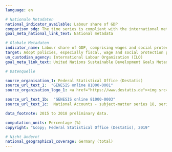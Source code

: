 ```yaml
---
language: en

# Nationale Metadaten
national_indicator_available: Labour share of GDP
comparison_sdg: The time series is compliant with the international metadata description.
goal_meta_national_link_text: National metadata

# Globale Metadaten
indicator_name: Labour share of GDP, comprising wages and social protection transfers
target: Adopt policies, especially fiscal, wage and social protection policies, and progressively achieve greater equality
un_custodian_agency: International Labour Organization (ILO)
goal_meta_link_text: United Nations Sustainable Development Goals Metadata

# Datenquelle

source_organisation_1: Federal Statistical Office (Destatis)
source_url_text_1:  "GENESIS online 81000-0001"
source_organisation_logo_1: <a href="https://www.destatis.de"><img src="https://g205sdgs.github.io/sdg-indicators/public/LogosEn/destatis.png" alt="Logo Destatis" /></a>

source_url_text_1b:  "GENESIS online 81000-0003"
source_url_text_1c:  National Accounts - subject-matter series 18, series 1.4 - 2017 (Only available in German)

data_footnote: 2015 to 2018 preliminary data.

computation_units: Percentage (%)
copyright: "&copy; Federal Statistical Office (Destatis), 2019"

# Nicht ändern!
national_geographical_coverage: Germany (total)
---
```

